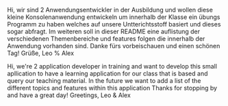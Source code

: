 Hi, wir sind 2 Anwendungsentwickler in der Ausbildung und wollen diese kleine Konsolenanwendung entwickeln um innerhalb der Klasse ein übungs Programm zu haben welches auf unsere Untterichtsstoff basiert und dieses sogar abfragt.
Im weiteren soll in dieser README eine auflistung der verschiedenen Themenbereiche und features folgen die innerhalb der Anwendung vorhanden sind.
Danke fürs vorbeischauen und einen schönen Tag!
Grüße, Leo % Alex

Hi, we're 2 application developer in training and want to develop this small apllication to have a learning application for our class that is based and query our teaching material.
In the future we want to add a list of the different topics and features within this application
Thanks for stopping by and have a great day!
Greetings, Leo & Alex
